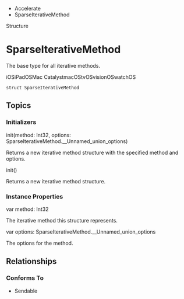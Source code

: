 

- Accelerate
-  SparseIterativeMethod 

Structure

# SparseIterativeMethod

The base type for all iterative methods.

iOSiPadOSMac CatalystmacOStvOSvisionOSwatchOS

``` source
struct SparseIterativeMethod
```

## Topics

### Initializers

init(method: Int32, options: SparseIterativeMethod.__Unnamed_union_options)

Returns a new iterative method structure with the specified method and options.

init()

Returns a new iterative method structure.

### Instance Properties

var method: Int32

The iterative method this structure represents.

var options: SparseIterativeMethod.__Unnamed_union_options

The options for the method.

## Relationships

### Conforms To

- Sendable

